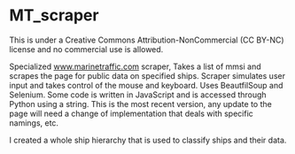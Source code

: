 # MT_scraper
This is under a Creative Commons Attribution-NonCommercial (CC BY-NC) license and no commercial use is allowed.

Specialized www.marinetraffic.com scraper, Takes a list of mmsi and scrapes the page for public data on specified ships.
Scraper simulates user input and takes control of the mouse and keyboard. Uses BeautfilSoup and Selenium. Some code is written in JavaScript and is accessed through Python using a string. This is the most recent version, any update to the page will need a change of implementation that deals with specific namings, etc.

I created a whole ship hierarchy that is used to classify ships and their data.


